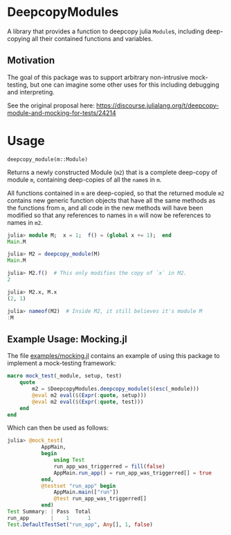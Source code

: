 # DeepcopyModules

A library that provides a function to deepcopy julia `Module`s, including
deep-copying all their contained functions and variables.

## Motivation

The goal of this package was to support arbitrary non-intrusive mock-testing,
but one can imagine some other uses for this including debugging and
interpreting.

See the original proposal here:
https://discourse.julialang.org/t/deepcopy-module-and-mocking-for-tests/24214

# Usage

    deepcopy_module(m::Module)

Returns a newly constructed Module (`m2`) that is a complete deep-copy of
module `m`, containing deep-copies of all the `name`s in `m`.

All functions contained in `m` are deep-copied, so that the returned module
`m2` contains new generic function objects that have all the same methods as
the functions from `m`, and all code in the new methods will have been modified
so that any references to names in `m` will now be references to names in `m2`.

```julia
julia> module M;  x = 1;  f() = (global x += 1);  end
Main.M

julia> M2 = deepcopy_module(M)
Main.M

julia> M2.f()  # This only modifies the copy of `x` in M2.
2

julia> M2.x, M.x
(2, 1)

julia> nameof(M2)  # Inside M2, it still believes it's module M
:M
```

## Example Usage: Mocking.jl

The file [examples/mocking.jl](examples/mocking.jl) contains an example of
using this package to implement a mock-testing framework:
```julia
macro mock_test(_module, setup, test)
    quote
        m2 = $DeepcopyModules.deepcopy_module($(esc(_module)))
        @eval m2 eval($(Expr(:quote, setup)))
        @eval m2 eval($(Expr(:quote, test)))
    end
end
```

Which can then be used as follows:
```julia
julia> @mock_test(
           AppMain,
           begin
               using Test
               run_app_was_triggerred = fill(false)
               AppMain.run_app() = run_app_was_triggerred[] = true
           end,
           @testset "run_app" begin
               AppMain.main(["run"])
               @test run_app_was_triggerred[]
           end)
Test Summary: | Pass  Total
run_app       |    1      1
Test.DefaultTestSet("run_app", Any[], 1, false)
```

